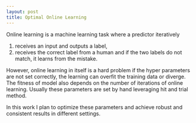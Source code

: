 ```yaml
---
layout: post
title: Optimal Online Learning
---
```


Online learning is a machine learning task where a predictor iteratively

  1. receives an input and outputs a label,  
  2. receives the correct label from a human and if the two labels do not match, it learns from the mistake.

However, online learning in itself is a hard problem if the hyper parameters are not set correctly, 
the learning can overfit the training data or diverge.
The fitness of model also depends on the number of iterations of online learning.
Usually these parameters are set by hand leveraging hit and trial method.

In this work I plan to optimize these parameters and achieve robust and consistent results in different settings.
